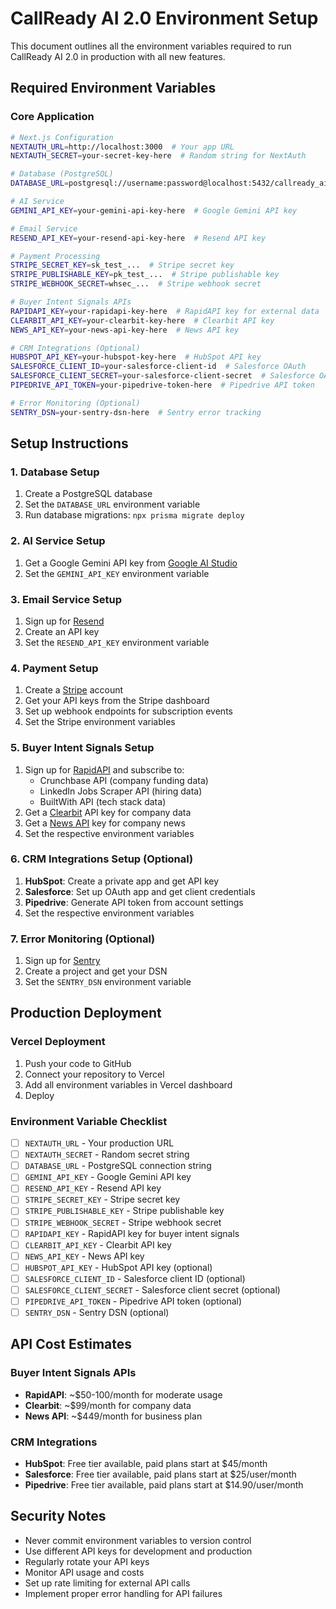 # CallReady AI 2.0 Environment Setup

This document outlines all the environment variables required to run CallReady AI 2.0 in production with all new features.

## Required Environment Variables

### Core Application
```bash
# Next.js Configuration
NEXTAUTH_URL=http://localhost:3000  # Your app URL
NEXTAUTH_SECRET=your-secret-key-here  # Random string for NextAuth

# Database (PostgreSQL)
DATABASE_URL=postgresql://username:password@localhost:5432/callready_ai

# AI Service
GEMINI_API_KEY=your-gemini-api-key-here  # Google Gemini API key

# Email Service
RESEND_API_KEY=your-resend-api-key-here  # Resend API key

# Payment Processing
STRIPE_SECRET_KEY=sk_test_...  # Stripe secret key
STRIPE_PUBLISHABLE_KEY=pk_test_...  # Stripe publishable key
STRIPE_WEBHOOK_SECRET=whsec_...  # Stripe webhook secret

# Buyer Intent Signals APIs
RAPIDAPI_KEY=your-rapidapi-key-here  # RapidAPI key for external data
CLEARBIT_API_KEY=your-clearbit-key-here  # Clearbit API key
NEWS_API_KEY=your-news-api-key-here  # News API key

# CRM Integrations (Optional)
HUBSPOT_API_KEY=your-hubspot-key-here  # HubSpot API key
SALESFORCE_CLIENT_ID=your-salesforce-client-id  # Salesforce OAuth
SALESFORCE_CLIENT_SECRET=your-salesforce-client-secret  # Salesforce OAuth
PIPEDRIVE_API_TOKEN=your-pipedrive-token-here  # Pipedrive API token

# Error Monitoring (Optional)
SENTRY_DSN=your-sentry-dsn-here  # Sentry error tracking
```

## Setup Instructions

### 1. Database Setup
1. Create a PostgreSQL database
2. Set the `DATABASE_URL` environment variable
3. Run database migrations: `npx prisma migrate deploy`

### 2. AI Service Setup
1. Get a Google Gemini API key from [Google AI Studio](https://makersuite.google.com/app/apikey)
2. Set the `GEMINI_API_KEY` environment variable

### 3. Email Service Setup
1. Sign up for [Resend](https://resend.com/)
2. Create an API key
3. Set the `RESEND_API_KEY` environment variable

### 4. Payment Setup
1. Create a [Stripe](https://stripe.com/) account
2. Get your API keys from the Stripe dashboard
3. Set up webhook endpoints for subscription events
4. Set the Stripe environment variables

### 5. Buyer Intent Signals Setup
1. Sign up for [RapidAPI](https://rapidapi.com/) and subscribe to:
   - Crunchbase API (company funding data)
   - LinkedIn Jobs Scraper API (hiring data)
   - BuiltWith API (tech stack data)
2. Get a [Clearbit](https://clearbit.com/) API key for company data
3. Get a [News API](https://newsapi.org/) key for company news
4. Set the respective environment variables

### 6. CRM Integrations Setup (Optional)
1. **HubSpot**: Create a private app and get API key
2. **Salesforce**: Set up OAuth app and get client credentials
3. **Pipedrive**: Generate API token from account settings
4. Set the respective environment variables

### 7. Error Monitoring (Optional)
1. Sign up for [Sentry](https://sentry.io/)
2. Create a project and get your DSN
3. Set the `SENTRY_DSN` environment variable

## Production Deployment

### Vercel Deployment
1. Push your code to GitHub
2. Connect your repository to Vercel
3. Add all environment variables in Vercel dashboard
4. Deploy

### Environment Variable Checklist
- [ ] `NEXTAUTH_URL` - Your production URL
- [ ] `NEXTAUTH_SECRET` - Random secret string
- [ ] `DATABASE_URL` - PostgreSQL connection string
- [ ] `GEMINI_API_KEY` - Google Gemini API key
- [ ] `RESEND_API_KEY` - Resend API key
- [ ] `STRIPE_SECRET_KEY` - Stripe secret key
- [ ] `STRIPE_PUBLISHABLE_KEY` - Stripe publishable key
- [ ] `STRIPE_WEBHOOK_SECRET` - Stripe webhook secret
- [ ] `RAPIDAPI_KEY` - RapidAPI key for buyer intent signals
- [ ] `CLEARBIT_API_KEY` - Clearbit API key
- [ ] `NEWS_API_KEY` - News API key
- [ ] `HUBSPOT_API_KEY` - HubSpot API key (optional)
- [ ] `SALESFORCE_CLIENT_ID` - Salesforce client ID (optional)
- [ ] `SALESFORCE_CLIENT_SECRET` - Salesforce client secret (optional)
- [ ] `PIPEDRIVE_API_TOKEN` - Pipedrive API token (optional)
- [ ] `SENTRY_DSN` - Sentry DSN (optional)

## API Cost Estimates

### Buyer Intent Signals APIs
- **RapidAPI**: ~$50-100/month for moderate usage
- **Clearbit**: ~$99/month for company data
- **News API**: ~$449/month for business plan

### CRM Integrations
- **HubSpot**: Free tier available, paid plans start at $45/month
- **Salesforce**: Free tier available, paid plans start at $25/user/month
- **Pipedrive**: Free tier available, paid plans start at $14.90/user/month

## Security Notes
- Never commit environment variables to version control
- Use different API keys for development and production
- Regularly rotate your API keys
- Monitor API usage and costs
- Set up rate limiting for external API calls
- Implement proper error handling for API failures


